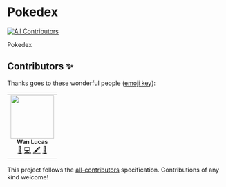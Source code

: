 # Pokedex
<!-- ALL-CONTRIBUTORS-BADGE:START - Do not remove or modify this section -->
[![All Contributors](https://img.shields.io/badge/all_contributors-1-orange.svg?style=flat-square)](#contributors-)
<!-- ALL-CONTRIBUTORS-BADGE:END -->
Pokedex

## Contributors ✨

Thanks goes to these wonderful people ([emoji key](https://allcontributors.org/docs/en/emoji-key)):

<!-- ALL-CONTRIBUTORS-LIST:START - Do not remove or modify this section -->
<!-- prettier-ignore-start -->
<!-- markdownlint-disable -->
<table>
  <tr>
    <td align="center"><a href="https://github.com/wanlucas"><img src="https://avatars.githubusercontent.com/u/76530841?v=4?s=100" width="100px;" alt=""/><br /><sub><b>Wan Lucas</b></sub></a><br /><a href="#ideas-wanlucas" title="Ideas, Planning, & Feedback">🤔</a> <a href="https://github.com/marlondlacerda/Pokedex/commits?author=wanlucas" title="Code">💻</a> <a href="#content-wanlucas" title="Content">🖋</a> <a href="#design-wanlucas" title="Design">🎨</a></td>
  </tr>
</table>

<!-- markdownlint-restore -->
<!-- prettier-ignore-end -->

<!-- ALL-CONTRIBUTORS-LIST:END -->

This project follows the [all-contributors](https://github.com/all-contributors/all-contributors) specification. Contributions of any kind welcome!